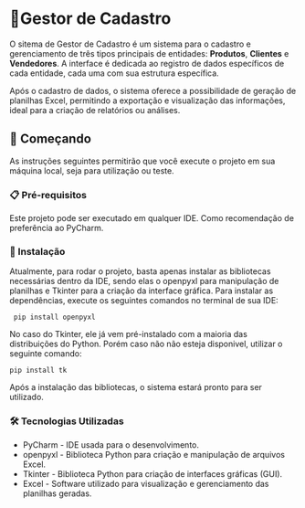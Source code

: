 # 📝Gestor de Cadastro

O sitema de Gestor de Cadastro é um sistema para o cadastro e gerenciamento de três tipos principais de entidades: **Produtos**, **Clientes** e **Vendedores**. A interface é dedicada ao registro de dados específicos de cada entidade, cada uma com sua estrutura específica.

Após o cadastro de dados, o sistema oferece a possibilidade de geração de planilhas Excel, permitindo a exportação e visualização das informações, ideal para a criação de relatórios ou análises.


## 🚀 Começando
As instruções seguintes permitirão que você execute o projeto em sua máquina local, seja para utilização ou teste.

### 📋 Pré-requisitos
Este projeto pode ser executado em qualquer IDE. Como recomendação de preferência ao PyCharm.

### 🔧 Instalação
Atualmente, para rodar o projeto, basta apenas instalar as bibliotecas necessárias dentro da IDE, sendo elas o openpyxl para manipulação de planilhas e Tkinter para a criação da interface gráfica. Para instalar as dependências, execute os seguintes comandos no terminal de sua IDE:

```
 pip install openpyxl
```

No caso do Tkinter, ele já vem pré-instalado com a maioria das distribuições do Python. Porém caso não não esteja disponivel, utilizar o seguinte comando: 

```
pip install tk
```

Após a instalação das bibliotecas, o sistema estará pronto para ser utilizado.
### 🛠️ Tecnologias Utilizadas
- PyCharm - IDE usada para o desenvolvimento.
- openpyxl - Biblioteca Python para criação e manipulação de arquivos Excel.
- Tkinter - Biblioteca Python para criação de interfaces gráficas (GUI).
- Excel - Software utilizado para visualização e gerenciamento das planilhas geradas.



